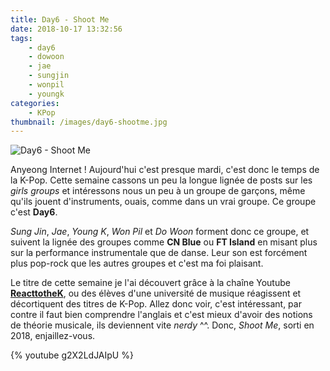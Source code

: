 ```yaml
---
title: Day6 - Shoot Me
date: 2018-10-17 13:32:56
tags:
    - day6
    - dowoon
    - jae
    - sungjin
    - wonpil
    - youngk
categories:
    - KPop
thumbnail: /images/day6-shootme.jpg
---
```


![Day6 - Shoot Me](/images/day6-shootme.jpg)

Anyeong Internet ! Aujourd'hui c'est presque mardi, c'est donc le temps de la K-Pop. Cette semaine cassons un peu la longue lignée de posts sur les *girls groups* et intéressons nous un peu à un groupe de garçons, même qu'ils jouent d'instruments, ouais, comme dans un vrai groupe. Ce groupe c'est **Day6**.

*Sung Jin*, *Jae*, *Young K*, *Won Pil* et *Do Woon* forment donc ce groupe, et suivent la lignée des groupes comme **CN Blue** ou **FT Island** en misant plus sur la performance instrumentale que de danse. Leur son est forcément plus pop-rock que les autres groupes et c'est ma foi plaisant.

Le titre de cette semaine je l'ai découvert grâce à la chaîne Youtube [**ReacttotheK**](https://www.youtube.com/channel/UCPnsmwVKhDJoO7jLKfX0Wxw), ou des élèves d'une université de musique réagissent et décortiquent des titres de K-Pop. Allez donc voir, c'est intéressant, par contre il faut bien comprendre l'anglais et c'est mieux d'avoir des notions de théorie musicale, ils deviennent vite *nerdy* ^^. Donc, *Shoot Me*, sorti en 2018, enjaillez-vous.

{% youtube g2X2LdJAIpU %}
